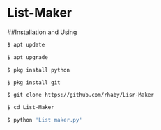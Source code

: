 # List-Maker

##Installation and Using
```bash
$ apt update

$ apt upgrade

$ pkg install python

$ pkg install git

$ git clone https://github.com/rhaby/Lisr-Maker

$ cd List-Maker

$ python 'List maker.py'

```
